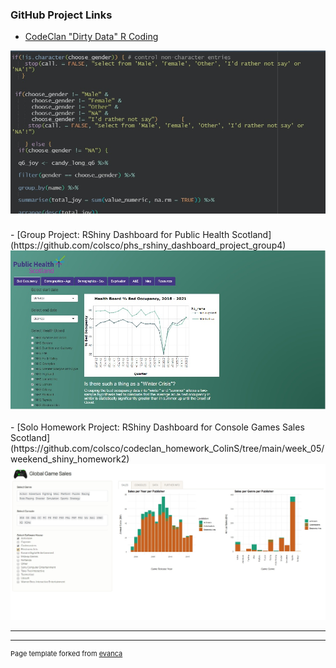 <!-- ## Portfolio

---

<!--### Category Name 1

[CodeClan "Dirty Data" R coding](/sample_page)
<img src="images/dummy_thumbnail.jpg?raw=true"/>

---
[Project 2 Title](/pdf/sample_presentation.pdf)
<img src="images/dummy_thumbnail.jpg?raw=true"/>

---
[Project 3 Title](http://example.com/)
<img src="images/dummy_thumbnail.jpg?raw=true"/>

---
-->
### GitHub Project Links

- [CodeClan "Dirty Data" R Coding](https://github.com/colsco/dirty_data_codeclan_project_colin_scotland)
<img src="images/dirty_data.jpg?raw=true"/>
<br>
<br>
- [Group Project: RShiny Dashboard for Public Health Scotland](https://github.com/colsco/phs_rshiny_dashboard_project_group4)
<img src="images/shiny_dashboard.jpg?raw=true"/>
<br>
<br>
- [Solo Homework Project: RShiny Dashboard for Console Games Sales Scotland](https://github.com/colsco/codeclan_homework_ColinS/tree/main/week_05/weekend_shiny_homework2)
<img src="images/games_shiny.jpg?raw=true"/>

---




---
<p style="font-size:11px">Page template forked from <a href="https://github.com/evanca/quick-portfolio">evanca</a></p>
<!-- Remove above link if you don't want to attibute -->
